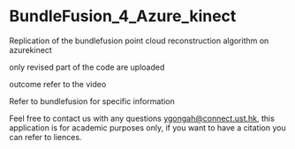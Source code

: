 # BundleFusion_4_Azure_kinect

Replication of the bundlefusion point cloud reconstruction algorithm on azurekinect

only revised part of the code are uploaded

outcome refer to the video

Refer to bundlefusion for specific information

Feel free to contact us with any questions ygongah@connect.ust.hk, this application is for academic purposes only, if you want to have a citation you can refer to liences.

